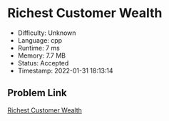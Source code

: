 # Richest Customer Wealth

- Difficulty: Unknown
- Language: cpp
- Runtime: 7 ms
- Memory: 7.7 MB
- Status: Accepted
- Timestamp: 2022-01-31 18:13:14

## Problem Link
[Richest Customer Wealth](https://leetcode.com/problems/richest-customer-wealth)

